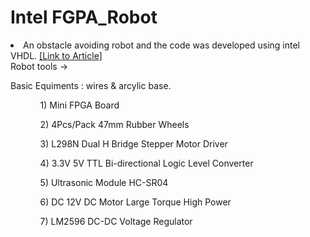# Intel FGPA_Robot
<li >An obstacle avoiding robot and the code was developed using intel VHDL.
    <a href="https://pr-peri.github.io/2020/07/23/robot-vhdl.html" title="Link to GitHub Repository">
        [Link to Article]
    </a>
</li>
Robot tools ->

Basic Equiments : wires & arcylic base.
<ul> 
  <ol> 1) Mini FPGA Board </ol>
  <ol> 2) 4Pcs/Pack 47mm Rubber Wheels  </ol>
  <ol> 3) L298N Dual H Bridge Stepper Motor Driver  </ol>
  <ol> 4) 3.3V 5V TTL Bi-directional Logic Level Converter </ol>
  <ol> 5) Ultrasonic Module HC-SR04 </ol>
  <ol> 6) DC 12V DC Motor Large Torque High Power </ol>
  <ol> 7) LM2596 DC-DC Voltage Regulator </ol>
 </ul>
